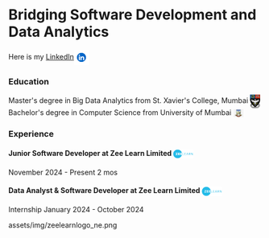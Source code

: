 # Bridging Software Development and Data Analytics

Here is my [LinkedIn](https://www.linkedin.com/in/karthikchauhan)<a href="https://www.linkedin.com/in/karthikchauhan"><img src="assets/img/lnkin.png" width="30px" style="vertical-align: middle;"></a>

### Education
Master's degree in Big Data Analytics from St. Xavier's College, Mumbai <img src="assets/img/St._Xavier's_College,_Mumbai_crest.png" width="20px" style="vertical-align: middle;">
Bachelor's degree in Computer Science from University of Mumbai <img src="assets/img/unm.jpeg" width="20px" style="vertical-align: middle;">

### Experience

#### Junior Software Developer at Zee Learn Limited  <img src="assets/img/zeelearnlogo_ne.png" width="40px" style="vertical-align: middle;">
November 2024 - Present 2 mos

#### Data Analyst & Software Developer at Zee Learn Limited <img src="assets/img/zeelearnlogo_ne.png" width="40px" style="vertical-align: middle;">
Internship
January 2024 - October 2024

assets/img/zeelearnlogo_ne.png
